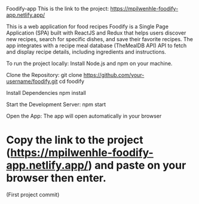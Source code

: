Foodify-app
This is the link to the project: https://mpilwenhle-foodify-app.netlify.app/

This is a web application for food recipes
Foodify is a Single Page Application (SPA) built with ReactJS and Redux that helps users discover new recipes, search for specific dishes, and save their favorite recipes. The app integrates with a recipe meal database (TheMealDB API) API to fetch and display recipe details, including ingredients and instructions.

To run the project locally:
Install Node.js and npm on your machine.

Clone the Repository:
git clone https://github.com/your-username/foodify.git
cd foodify

Install Dependencies
npm install

Start the Development Server:
npm start

Open the App:
The app will open automatically in your browser

Copy the link to the project (https://mpilwenhle-foodify-app.netlify.app/) and paste on your browser then enter.
=======
(First project commit)
